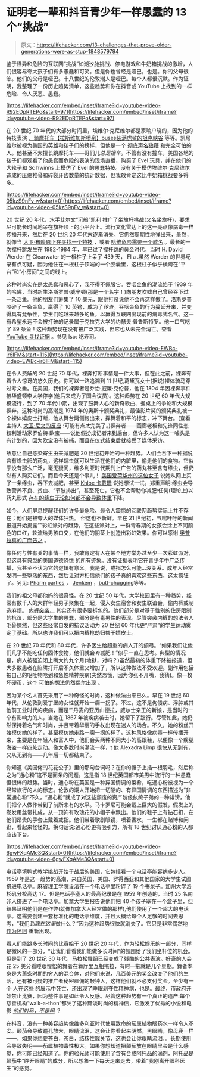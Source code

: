 # 证明老一辈和抖音青少年一样愚蠢的 13 个“挑战”

> 原文：<https://lifehacker.com/13-challenges-that-prove-older-generations-were-as-stup-1848579794>

鉴于怪异和危险的互联网“挑战”如潮汐舱挑战、停电游戏和牛奶箱挑战的激增，人们很容易夸大孩子们有多愚蠢和可笑。但是你也曾经是哑巴，也是。你的父母很笨。他们的父母是哑巴。十八世纪的伦敦潮人是哑巴。每个人都很沉默。作为证明，我整理了一份历史趋势清单，这些趋势和你在抖音或 YouTube 上找到的一样危险、令人厌恶、愚蠢。

 [https://lifehacker.com/embed/inset/iframe?id=youtube-video-R92EDpRTEPo&start=97](https://lifehacker.com/embed/inset/iframe?id=youtube-video-R92EDpRTEPo&start=97) 

在 20 世纪 70 年代的大部分时间里，埃维尔·克尼维尔都是家喻户晓的，因为他的特技表演 [、骑摩托车](https://www.youtube.com/watch?v=0CBpQnGMgaE)[【拉斯维加斯喷泉】](https://www.youtube.com/watch?v=cnPZq9rdNEI)[buses](https://www.youtube.com/watch?v=BJHol4wwGIo)[装满虎鲨的坦克](https://www.youtube.com/watch?v=U1qey-EuGf0)[峡谷](https://www.youtube.com/watch?v=2p1khN1xyBw) 等等。凯尼维尔被视为美国的英雄和孩子们的榜样，但他是一个 [彻底声名狼藉](https://www.cbsnews.com/news/fbi-file-details-evel-knievels-dark-side/) 和完全可怕的人。他甚至不太擅长跳摩托车——哥们儿*总是撞车*。不管有没有撞车，美国各地的孩子们都观看了他愚蠢而危险的表演的现场直播，购买了 Evel 玩具，并在他们的大轮子和 Sc hwinns 上模仿了 Evel 的愚蠢特技。没有关于模仿埃维尔·克尼维尔造成的压缩椎骨和碎裂牙齿数量的统计数据，但我敢肯定这比牛奶箱挑战要多得多。

 [https://lifehacker.com/embed/inset/iframe?id=youtube-video-05kzS9nFv_w&start=0](https://lifehacker.com/embed/inset/iframe?id=youtube-video-05kzS9nFv_w&start=0) 

20 世纪 20 年代，水手艾尔文“沉船”凯利 推广了坐旗杆挑战(又名坐旗杆)，要求尽可能长时间地呆在旗杆顶上的小平台上。流行文化雷达上的这一亮点像病毒一样传播开来，然后在 20 世纪 20 年代末逐渐消失。它仍然周期性地弹出来，虽然，就像当 [大卫·布赖恩正在寻找一个特技](https://davidblaine.com/vertigo/) ，或者 [哈维危险需要一个歌名](https://www.youtube.com/watch?v=wYsMjEeEg4g) 。最长的一次撑杆跳发生在 1982-1984 年，早已过了撑杆跳的黄金时代，当时 H. David Werder 在 Clearwater 的一根柱子上呆了 439 天， Fl a .虽然 Werder 的世界纪录有点可疑，因为他住在一根柱子顶端的一个胶囊里，这根柱子似乎横跨在“平台”和“小房间”之间的线上。

这种时尚实在是太愚蠢和恶心了，我不得不佩服它。吞咽金鱼的潮流始于 1939 年的哈佛，当时新生洛斯罗普·威辛顿(那是一个名字！)向朋友吹嘘自己曾经吞下过一条活鱼。他的朋友们筹集了 10 美元，跟他打赌说他不会再这样做了。洛斯罗普咬碎了一条金鱼，赢得了 10 英镑，成为了*传奇*。吞咽金鱼的行为蔓延开来，并变得具有竞争性，学生们吃越来越多的鱼，以赢得互联网出现前的病毒式名气。这一有希望永远不会被打破的记录属于克拉克大学的约瑟夫·普鲁斯特罗。他一口气吃了 89 条鱼！这种趋势现在没有被广泛实践，但它也从未完全消亡。查看 [YouTube 寻找证据](https://www.youtube.com/results?search_query=swallowing+a+goldfish) 。参见 lso: 吃寿司。

 [https://lifehacker.com/embed/inset/iframe?id=youtube-video-EWBc-ir6IFM&start=115](https://lifehacker.com/embed/inset/iframe?id=youtube-video-EWBc-ir6IFM&start=115) 

在令人费解的 20 世纪 70 年代，裸奔打断事情是一件大事，但在此之前，裸奔有着令人惊讶的悠久历史。你可以一路追溯到 11 世纪,葛黛瓦女士(据说)裸体骑马穿过考文垂。在美国，我们的裸奔者是乔治·威廉·克伦普，他在 1804 年因裸奔事件被华盛顿李大学停学(他后来成为了国会议员)。这种趋势在 20 世纪 60 年代大规模流行，到了 70 年代中期，出现了鼓舞人心的新奇歌曲、餐桌上的争论和大规模裸奔。这种时尚的高潮是 1974 年的奥斯卡颁奖典礼，最佳影片奖的颁奖典礼被一个裸体嬉皮士打断，他从舞台两侧跑出来，挥舞着和平的标志，冲下舞台。(查看主持人 [大卫·尼文的反应](https://www.youtube.com/watch?v=EWBc-ir6IFM) :可能有点*太*完美了。)裸奔者——画廊老板和先锋同性恋权利活动家罗伯特·欧宝——说他假扮成记者来到后台，但许多人认为这一噱头是有计划的，因为欧宝没有被捕，而且在仪式结束后就接受了媒体采访。

故意让自己感染寄生虫来减肥是 20 世纪初开始的一种趋势。人们会吞下一种据说含有绦虫卵的药丸，这样蠕虫就可以生活在他们的内脏里，偷走他们的食物。它似乎没有那么广泛，毫无疑问，维多利亚时代期刊上广告的药丸甚至含有绦虫，但仍然有人购买它们。而且今天还是个事儿！ [美国爱荷华州的这位女子](https://www.today.com/health/iowa-woman-tries-tapeworm-diet-prompts-doctor-warning-6C10935746) 说她从网上买了一条绦虫，吞下去减肥，甚至 [Khloe 卡戴珊](https://metro.co.uk/2015/03/24/eeew-one-of-the-kardashians-said-she-wants-a-tapeworm-to-get-slim-5118092/) 说她想试一试。郑重声明:绦虫会导致营养不良、贫血、“节肢排出”，甚至死亡。它也不会帮助你减肥:任何(理论上)以药丸形式 [存在的绦虫无论如何都不会导致体重](https://www.vice.com/en/article/zngew8/what-happens-if-you-give-yourself-a-tapeworm-to-lose-weight-862)下降。

如今，人们屏息提醒我们的许多最危险、最令人震惊的互联网趋势实际上并不存在；他们是被夸大的媒体狂热。 但这也不新鲜。早在 21 世纪初，气喘吁吁的新闻报道开始揭露“”彩虹派对的趋势，在这些派对上，一群青春期的女孩会涂上不同颜色的口红，轮流给男孩口交，在他们的阴茎上创造出彩虹效果。你可以感谢 [奥普拉真的广而告之](https://www.youtube.com/watch?v=gol-53Be2k0) 。

像任何与性有关的事情一样，我敢肯定有人在某个地方举办过至少一次彩虹派对，但这具有典型的美国道德恐慌 的所有迹象。没有证据表明它在青少年中广泛传播，我甚至不认为它的逻辑有意义。我是说，戒指怎么可能...没关系。成年人经常发明一些堕落的东西，然后让对方相信他们的孩子真的喜欢这些东西，这太疯狂了。另见: [Pharm parties](https://www.theblackberrycenter.com/are-pharm-parties-real-prescription-drug-abuse-facts/) ， [Jenkem](https://en.wikipedia.org/wiki/Jenkem) ，[butt-chugging](https://en.wikipedia.org/wiki/Alcohol_enema)等等。

我们的祖父母都他妈的很奇怪。在 20 世纪 50 年代，大学校园里有一种趋势，经常有数千人的大群年轻男子聚集在一起，侵入女生宿舍和女生联谊会，偷内裤或制造麻烦。 [内裤突袭，](https://en.wikipedia.org/wiki/Panty_raid) 其实还有很多要拆包的。他们部分是对基于性别的住房限制的抗议，部分是大学生的愚蠢，部分是有毒男性的表现。尽管突袭内裤的想法令人毛骨悚然，但这些经常自发的抗议活动为 20 世纪 60 年代更“严肃”的学生运动奠定了基础。所以也许我们可以把内裤抢劫归咎于嬉皮士。

在 20 世纪 70 年代和 80 年代，许多医生给超重的病人开的颌弓。“如果我们让他们几乎不能吃任何固体食物，他们就会*有*减肥！”似乎一直在思考。典型的情况是，病人被强迫闭上嘴大约九个月(地狱，对吗？)虽然最初的体重下降被报道，但大多数患者在陷阱打开后不久体重又增加了，所以这种做法不受欢迎。副作用包括被自己的呕吐物呛到和急性精神疾病(突然恐慌，因为你张不开嘴，我猜)。像一枚坏硬币，这个 [可怕的想法仍然偶尔出现](https://www.vice.com/en/article/dyvx4v/controversial-weight-loss-device-locks-peoples-jaws-shut) 。

因为某个名人首先采用了一种奇怪的时尚，这种做法由来已久。早在 19 世纪 60 年代，从伦敦到爱丁堡的女性就开始一瘸一拐了。不过，这不是佝偻病、浮肿或其他前工业时代的疾病，而是“”丹麦的亚历山德拉，威尔士亲王的新娘，是当时的一个有影响力的人，当她在 1867 年被疾病袭击时，她留下了跛行。尽管如此，她仍然保持着名气和时尚，并且带着华丽的手杖出现在迷人的场合。不久，她的粉丝开始模仿她的样子，甚至模仿她走路一瘸一拐的样子。这种风格像病毒一样传播开来，主要是在年轻人和富人中，他们会买两种不同大小的高跟鞋，以便像一个瘸腿海盗一样四处走动。像大多数时尚潮流一样，t 他 Alexadra Limp 很快从无到有，又从无到有——几年后一切都结束了。

你知道《美国佬的花花公子》里的那句台词吗？在你的帽子上插一根羽毛，然后称之为“通心粉”这不是面条的问题。这是指 18 世纪英国都市美男中流行的一种愚蠢但很棒的趋势。当时，通心粉在英国是一种异国情调的菜肴，吃通心粉被视为一个经常旅行的人的标志。伦敦的潮人开始把一切酷的、有异国情调的东西描述为“非常通心粉”不久，“通心粉”就成了对这些颓废的资产阶级纨绔子弟的一种诽谤，他们把个人做作带到了前所未有的水平。马卡罗尼可能会戴上巨大的假发，假发上的卷发用丝带扎成，从一顶饰有玫瑰花的小帽子中飘出。他们的鞋子上有钻石扣，在他们昂贵的手套上戴着戒指。他们带着歌剧眼镜，喷着香水，一生都在赌博和闲逛，看起来怪怪的。换句话说:通心粉更有吸引力，所有 18 世纪讨厌通心粉的人都应该下台。

 [https://lifehacker.com/embed/inset/iframe?id=youtube-video-6gwFXqAMe3Q&start=0](https://lifehacker.com/embed/inset/iframe?id=youtube-video-6gwFXqAMe3Q&start=0) 

电话亭填鸭式教学挑战开始于战后的美国，它包括看一个电话亭能容纳多少人。1959 年是这一趋势的高潮，来自英国、美国、罗得西亚和其他国家的大学生试图挤进电话亭。麻省理工学院设法在一个电话亭里粉碎了 19 个书呆子。加州大学洛杉矶分校高达 17。但是电话亭塞人的最高纪录是在 1959 年创造的，当时 25 名南非人挤进了一个电话亭。加拿大学生报告说他们把 40 个孩子塞在一个盒子里，但结果证明他们是在作弊(就像加拿大人经常做的那样),他们使用了一个超大的电话亭。这需要创建一套标准化的电话亭维度，并且大概给每个人足够的时间去思考，“我们*到底在这里*做什么？”因为这种趋势很快就消失了。它只是非常偶然地 [作为怀旧](https://www.youtube.com/watch?v=2U2MYcEnxyA) 重新出现。

看人们能跳多长时间的比赛始于 20 世纪 20 年代，作为轻松娱乐的一部分，同样是微风的一部分，“让我们看看我们能做多长时间”的氛围给了我们坐杆位的机会。但是到了 20 世纪 30 年代，马拉松舞蹈已经变成了残酷的公共表演。好奇的人会花 25 美分看睡眼惺忪的舞者在舞厅里互相拖拉，有时一拖就是几个星期。舞者本身是大萧条时期的穷人的混合体，对他们来说，几百美元的奖金改变了他们的生活，还有被可疑的推广者秘密雇佣的敲钟人，这样他们就不必支付奖金。至少有一个 [人在这些](https://en.wikipedia.org/wiki/Dance_marathon#:~:text=Although%20marathons%20were%20extremely%20popular,died%20on%20the%20dance%20floor.) 的展示中死亡，还出现了睡眠剥夺性精神病，也是。最终，市政府开始禁止比赛，因为整件事是如此令人反感。尽管这种趋势有一个真正的遗产:每个慈善机构“walk-a-thon”都欠了这种黯淡时尚的精神债，它激发了优秀的小说和电影 [*他们射马，不是吗*](https://www.youtube.com/watch?v=ke-sWMXspNA) ？

在抖音，没有一种美容趋势像维多利亚时代使用致命的茄属植物眼药水一样令人不安。颠茄会导致瞳孔放大，眼睛流泪，这会让你看起来阴燃，黑眼睛，像母鹿一样——，如果你想要苍白，苍白，结核性髋关节，这也会让你眼睛流泪，。长期使用会导致失明——茄属植物毒性极大。如果你想知道把颠茄放在眼睛里会是什么感觉，你可能已经知道了。你的验光师可能使用了含有合成阿托品的滴剂，阿托品是颠茄中“睁开眼睛”的成分，所以想象一下每天走来走去，带着“我刚离开眼科医生”的感觉。